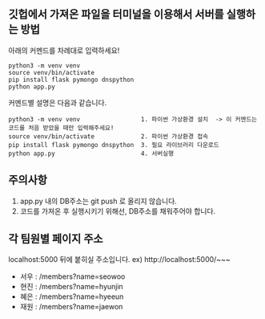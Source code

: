 ## 깃헙에서 가져온 파일을 터미널을 이용해서 서버를 실행하는 방법

아래의 커멘드를 차례대로 입력하세요!

```
python3 -m venv venv
source venv/bin/activate
pip install flask pymongo dnspython
python app.py
```

커멘드별 설명은 다음과 같습니다.

```
python3 -m venv venv                 1. 파이썬 가상환경 설치  -> 이 커멘드는 코드를 처음 받았을 때만 입력해주세요!
source venv/bin/activate             2. 파이썬 가상환경 접속
pip install flask pymongo dnspython  3. 필요 라이브러리 다운로드
python app.py                        4. 서버실행
```

## 주의사항

1. app.py 내의 DB주소는 git push 로 올리지 않습니다.
2. 코드를 가져온 후 실행시키기 위해선, DB주소를 채워주어야 합니다.

## 각 팀원별 페이지 주소

localhost:5000 뒤에 붙히실 주소입니다.
ex) http://localhost:5000/~~~

- 서우 : /members?name=seowoo
- 현진 : /members?name=hyunjin
- 혜은 : /members?name=hyeeun
- 재원 : /members?name=jaewon
